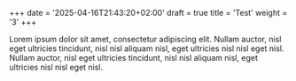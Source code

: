 +++
date = '2025-04-16T21:43:20+02:00'
draft = true
title = 'Test'
weight = '3'
+++

Lorem ipsum dolor sit amet, consectetur adipiscing elit. Nullam auctor, nisl eget ultricies tincidunt, nisl nisl aliquam nisl, eget ultricies nisl nisl eget nisl. Nullam auctor, nisl eget ultricies tincidunt, nisl nisl aliquam nisl, eget ultricies nisl nisl eget nisl.
